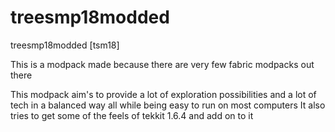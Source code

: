 # treesmp18modded
treesmp18modded [tsm18]


This is a modpack made because there are very few fabric modpacks out there


This modpack aim's to provide a lot of exploration possibilities and a lot of tech in a balanced way all while being easy to run on most computers
It also tries to get some of the feels of tekkit 1.6.4 and add on to it
